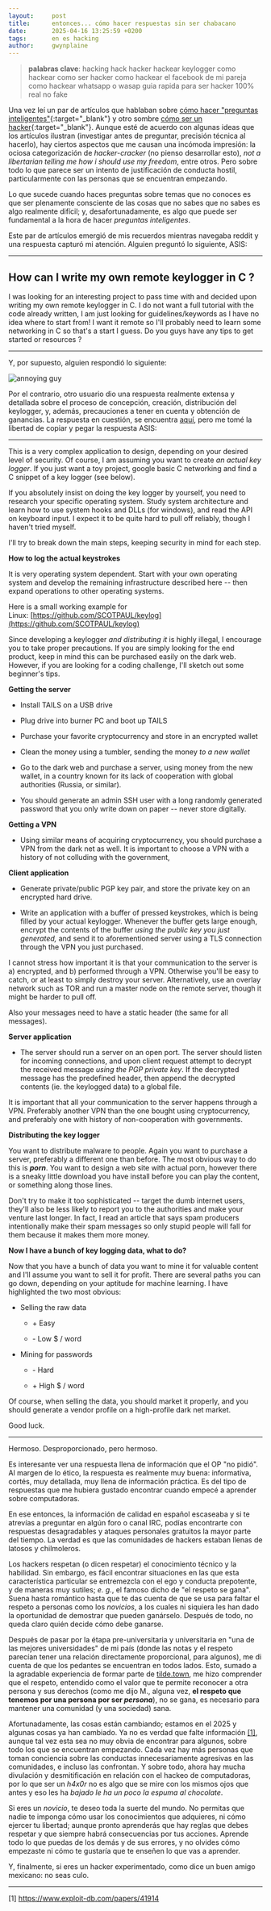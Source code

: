 ```yaml
---
layout:     post
title:      entonces... cómo hacer respuestas sin ser chabacano
date:       2025-04-16 13:25:59 +0200
tags:       en es hacking
author:     gwynplaine
---
```


> **palabras clave**: hacking hack hacker hackear keylogger como hackear como ser hacker como hackear el facebook de mi pareja como hackear whatsapp o wasap guia rapida para ser hacker 100% real no fake

Una vez leí un par de artículos que hablaban sobre [cómo hacer "preguntas inteligentes"](https://sindominio.net/ayuda/preguntas-inteligentes.html){:target="\_blank"} y otro sombre [cómo ser un hacker](https://biblioweb.sindominio.net/telematica/hacker-como.html){:target="\_blank"}. Aunque esté de acuerdo con algunas ideas que los artículos ilustran (investigar antes de preguntar, precisión técnica al hacerlo), hay ciertos aspectos que me causan una incómoda impresión: la ociosa categorización de _hacker_-_cracker_ (no pienso desarrollar esto), _not a libertarian telling me how i should use my freedom_, entre otros. Pero sobre todo lo que parece ser un intento de justificación de conducta hostil, particularmente con las personas que se encuentran empezando.

Lo que sucede cuando haces preguntas sobre temas que no conoces es que ser plenamente consciente de las cosas que no sabes que no sabes es algo realmente difícil; y, desafortunadamente, es algo que puede ser fundamental a la hora de hacer _preguntas inteligentes_.

Este par de artículos emergió de mis recuerdos mientras navegaba reddit y una respuesta capturó mi atención. Alguien preguntó lo siguiente, ASIS:

---

## How can I write my own remote keylogger in C ?

I was looking for an interesting project to pass time with and decided upon writing my own remote keylogger in C. I do not want a full tutorial with the code already written, I am just looking for guidelines/keywords as I have no idea where to start from! I want it remote so I'll probably need to learn some networking in C so that's a start I guess. Do you guys have any tips to get started or resources ?

---

Y, por supuesto, alguien respondió lo siguiente:

![annoying guy](/assets/img/ep/annoying.png)

Por el contrario, otro usuario dio una respuesta realmente extensa y detallada sobre el proceso de concepción, creación, distribución del keylogger, y, además, precauciones a tener en cuenta y obtención de ganancias. La respuesta en cuestión, se encuentra [aquí](https://www.reddit.com/r/HowToHack/comments/8s335y/how_can_i_write_my_own_remote_keylogger_in_c/), pero me tomé la libertad de copiar y pegar la respuesta ASIS:

---
This is a very complex application to design, depending on your desired level of security. Of course, I am assuming you want to create _an actual key logger_. If you just want a toy project, google basic C networking and find a C snippet of a key logger (see below).

If you absolutely insist on doing the key logger by yourself, you need to research your specific operating system. Study system architecture and learn how to use system hooks and DLLs (for windows), and read the API on keyboard input. I expect it to be quite hard to pull off reliably, though I haven't tried myself.

I'll try to break down the main steps, keeping security in mind for each step.

**How to log the actual keystrokes**

It is very operating system dependent. Start with your own operating system and develop the remaining infrastructure described here -- then expand operations to other operating systems.

Here is a small working example for Linux: [https://github.com/SCOTPAUL/keylog](https://github.com/SCOTPAUL/keylog)

Since developing a keylogger _and distributing it_ is highly illegal, I encourage you to take proper precautions. If you are simply looking for the end product, keep in mind this can be purchased easily on the dark web. However, if you are looking for a coding challenge, I'll sketch out some beginner's tips.

**Getting the server**

- Install TAILS on a USB drive
    
- Plug drive into burner PC and boot up TAILS
    
- Purchase your favorite cryptocurrency and store in an encrypted wallet
    
- Clean the money using a tumbler, sending the money _to a new wallet_
    
- Go to the dark web and purchase a server, using money from the new wallet, in a country known for its lack of cooperation with global authorities (Russia, or similar).
    
- You should generate an admin SSH user with a long randomly generated password that you only write down on paper -- never store digitally.
    

**Getting a VPN**

- Using similar means of acquiring cryptocurrency, you should purchase a VPN from the dark net as well. It is important to choose a VPN with a history of not colluding with the government,
    

**Client application**

- Generate private/public PGP key pair, and store the private key on an encrypted hard drive.
    
- Write an application with a buffer of pressed keystrokes, which is being filled by your actual keylogger. Whenever the buffer gets large enough, encrypt the contents of the buffer _using the public key you just generated,_ and send it to aforementioned server using a TLS connection through the VPN you just purchased.
    

I cannot stress how important it is that your communication to the server is a) encrypted, and b) performed through a VPN. Otherwise you'll be easy to catch, or at least to simply destroy your server. Alternatively, use an overlay network such as TOR and run a master node on the remote server, though it might be harder to pull off.

Also your messages need to have a static header (the same for all messages).

**Server application**

- The server should run a server on an open port. The server should listen for incoming connections, and upon client request attempt to decrypt the received message _using the PGP private key_. If the decrypted message has the predefined header, then append the decrypted contents (ie. the keylogged data) to a global file.
    

It is important that all your communication to the server happens through a VPN. Preferably another VPN than the one bought using cryptocurrency, and preferably one with history of non-cooperation with governments.

**Distributing the key logger**

You want to distribute malware to people. Again you want to purchase a server, preferably a different one than before. The most obvious way to do this is _**porn**_. You want to design a web site with actual porn, however there is a sneaky little download you have install before you can play the content, or something along those lines.

Don't try to make it too sophisticated -- target the dumb internet users, they'll also be less likely to report you to the authorities and make your venture last longer. In fact, I read an article that says spam producers intentionally make their spam messages so only stupid people will fall for them because it makes them more money.

**Now I have a bunch of key logging data, what to do?**

Now that you have a bunch of data you want to mine it for valuable content and I'll assume you want to sell it for profit. There are several paths you can go down, depending on your aptitude for machine learning. I have highlighted the two most obvious:

- Selling the raw data
    
    - \+ Easy
        
    - \- Low $ / word
        
- Mining for passwords
    
    - \- Hard
        
    - \+ High $ / word
        

Of course, when selling the data, you should market it properly, and you should generate a vendor profile on a high-profile dark net market.

Good luck.

---

Hermoso. Desproporcionado, pero hermoso.


Es interesante ver una respuesta llena de información que el OP "no pidió". Al margen de lo ético, la respuesta es realmente muy buena: informativa, cortés, muy detallada, muy llena de información práctica. Es del tipo de respuestas que me hubiera gustado encontrar cuando empecé a aprender sobre computadoras.

En ese entonces, la información de calidad en español escaseaba y si te atrevías a preguntar en algún foro o canal IRC, podías encontrarte con respuestas desagradables y ataques personales gratuitos la mayor parte del tiempo. La verdad es que las comunidades de hackers estaban llenas de latosos y chilmoleros.

Los hackers respetan (o dicen respetar) el conocimiento técnico y la habilidad. Sin embargo, es fácil encontrar situaciones en las que esta característica particular se entremezcla con el ego y conducta prepotente, y de maneras muy sutiles; _e. g._, el famoso dicho de "el respeto se gana". Suena hasta romántico hasta que te das cuenta de que se usa para faltar el respeto a personas como los _novicios_, a los cuales ni siquiera les han dado la oportunidad de demostrar que pueden ganárselo. Después de todo, no queda claro quién decide cómo debe ganarse.

Después de pasar por la étapa pre-universitaria y universitaria en "una de las mejores universidades" de mi país (donde las notas y el respeto parecían tener una relación directamente proporcional, para algunos), me di cuenta de que los pedantes se encuentran en todos lados. Esto, sumado a la agradable experiencia de formar parte de [tilde.town](tilde.town), me hizo comprender que el respeto, entendido como el valor que te permite reconocer a otra persona y sus derechos (como me dijo M., alguna vez, **el respeto que tenemos por una persona por ser _persona_**), no se gana, es necesario para mantener una comunidad (y una sociedad) sana.

Afortunadamente, las cosas están cambiando; estamos en el 2025 y algunas cosas ya han cambiado. Ya no es verdad que falte información [[1]](https://www.exploit-db.com/papers/41914), aunque tal vez esta sea no muy obvia de encontrar para algunos, sobre todo los que se encuentran empezando. Cada vez hay más personas que toman conciencia sobre las conductas innecesariamente agresivas en las comunidades, e incluso las confrontan. Y sobre todo, ahora hay mucha divulación y desmitificación en relación con el hackeo de computadoras, por lo que ser un _h4x0r_ no es algo que se mire con los mismos ojos que antes y eso les ha _bajado le ha un poco la espuma al chocolate_.

Si eres un _novicio_, te deseo toda la suerte del mundo. No permitas que nadie te imponga cómo usar los conocimientos que adquieres, ni cómo ejercer tu libertad; aunque pronto aprenderás que hay reglas que debes respetar y que siempre habrá consecuencias por tus acciones. Aprende todo lo que puedas de los demás y de sus errores, y no olvides cómo empezaste ni cómo te gustaría que te enseñen lo que vas a aprender.    

Y, finalmente, si eres un hacker experimentado, como dice un buen amigo mexicano: no seas culo.


---

[1] https://www.exploit-db.com/papers/41914
